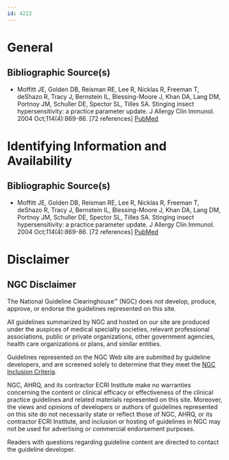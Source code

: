 ```yaml
---
id: 4212
---
```


# General

## Bibliographic Source(s)

- Moffitt JE, Golden DB, Reisman RE, Lee R, Nicklas R, Freeman T, deShazo R, Tracy J, Bernstein IL, Blessing-Moore J, Khan DA, Lang DM, Portnoy JM, Schuller DE, Spector SL, Tilles SA. Stinging insect hypersensitivity: a practice parameter update. J Allergy Clin Immunol. 2004 Oct;114(4):869-86. [72 references] [ PubMed ](http://www.ncbi.nlm.nih.gov/entrez/query.fcgi?cmd=Retrieve&db=pubmed&dopt=Abstract&list_uids=15480329)

# Identifying Information and Availability

## Bibliographic Source(s)

- Moffitt JE, Golden DB, Reisman RE, Lee R, Nicklas R, Freeman T, deShazo R, Tracy J, Bernstein IL, Blessing-Moore J, Khan DA, Lang DM, Portnoy JM, Schuller DE, Spector SL, Tilles SA. Stinging insect hypersensitivity: a practice parameter update. J Allergy Clin Immunol. 2004 Oct;114(4):869-86. [72 references] [ PubMed ](http://www.ncbi.nlm.nih.gov/entrez/query.fcgi?cmd=Retrieve&db=pubmed&dopt=Abstract&list_uids=15480329)

# Disclaimer

## NGC Disclaimer

The National Guideline Clearinghouse™ (NGC) does not develop, produce, approve, or endorse the guidelines represented on this site.

All guidelines summarized by NGC and hosted on our site are produced under the auspices of medical specialty societies, relevant professional associations, public or private organizations, other government agencies, health care organizations or plans, and similar entities.

Guidelines represented on the NGC Web site are submitted by guideline developers, and are screened solely to determine that they meet the [NGC Inclusion Criteria](/help-and-about/summaries/inclusion-criteria).

NGC, AHRQ, and its contractor ECRI Institute make no warranties concerning the content or clinical efficacy or effectiveness of the clinical practice guidelines and related materials represented on this site. Moreover, the views and opinions of developers or authors of guidelines represented on this site do not necessarily state or reflect those of NGC, AHRQ, or its contractor ECRI Institute, and inclusion or hosting of guidelines in NGC may not be used for advertising or commercial endorsement purposes.

Readers with questions regarding guideline content are directed to contact the guideline developer.

